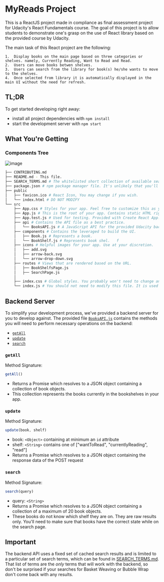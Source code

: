 # MyReads Project

This is a ReactJS project made in compliance as final assessment project for Udacity's React Fundamentals course. The goal of this project is to allow students to demonstrate one's grasp on the use of React library based on the provided course by Udacity. 

The main task of this React project are the following:

    1.  Display books on the main page based on three categories or shelves. namely, Currently Reading, Want to Read and Read.
    2.  Users can move books betwen shelves.
    3.  Users can search from the library for book(s) he/she wants to move to the shelves.
    4.  Once selected from library it is automatically displayed in the main UI without the need for refresh.

## TL;DR

To get started developing right away:

* install all project dependencies with `npm install`
* start the development server with `npm start`

## What You're Getting

### Components Tree

![image](https://user-images.githubusercontent.com/54520113/126916639-07d08186-2a11-4dcf-a30e-e0887f5a6ecd.png)

```bash
├── CONTRIBUTING.md
├── README.md - This file.
├── SEARCH_TERMS.md # The whitelisted short collection of available search terms for you to use with your app.
├── package.json # npm package manager file. It's unlikely that you'll need to modify this.
├── public
│   ├── favicon.ico # React Icon, You may change if you wish.
│   └── index.html # DO NOT MODIFY
└── src
    ├── App.css # Styles for your app. Feel free to customize this as you desire.
    ├── App.js # This is the root of your app. Contains static HTML right now.
    ├── App.test.js # Used for testing. Provided with Create React App. Testing is encouraged, but not required.
    ├── api # Contains the API file as a best practice.
    │   └── BooksAPI.js # A JavaScript API for the provided Udacity backend. Instructions for the methods are below.
    ├── components # Contains the leveraged to build the UI.
    │   ├── Book.js # Represents a book.
    │   └── BookShelf.js # Represents book shel.   f
    ├── icons # Helpful images for your app. Use at your discretion.
    │   ├── add.svg
    │   ├── arrow-back.svg
    │   └── arrow-drop-down.svg
    ├── routes # Views that are rendered based on the URL.
    │   ├── BookShelfsPage.js
    │   ├── SearchPage.js
    │   
    ├── index.css # Global styles. You probably won't need to change anything here.
    └── index.js # You should not need to modify this file. It is used for DOM rendering only.
```


## Backend Server

To simplify your development process, we've provided a backend server for you to develop against. The provided file [`BooksAPI.js`](src/BooksAPI.js) contains the methods you will need to perform necessary operations on the backend:

* [`getAll`](#getall)
* [`update`](#update)
* [`search`](#search)

### `getAll`

Method Signature:

```js
getAll()
```

* Returns a Promise which resolves to a JSON object containing a collection of book objects.
* This collection represents the books currently in the bookshelves in your app.

### `update`

Method Signature:

```js
update(book, shelf)
```

* book: `<Object>` containing at minimum an `id` attribute
* shelf: `<String>` contains one of ["wantToRead", "currentlyReading", "read"]  
* Returns a Promise which resolves to a JSON object containing the response data of the POST request

### `search`

Method Signature:

```js
search(query)
```

* query: `<String>`
* Returns a Promise which resolves to a JSON object containing a collection of a maximum of 20 book objects.
* These books do not know which shelf they are on. They are raw results only. You'll need to make sure that books have the correct state while on the search page.

## Important
The backend API uses a fixed set of cached search results and is limited to a particular set of search terms, which can be found in [SEARCH_TERMS.md](SEARCH_TERMS.md). That list of terms are the _only_ terms that will work with the backend, so don't be surprised if your searches for Basket Weaving or Bubble Wrap don't come back with any results.

